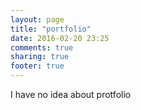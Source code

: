 ```yaml
---
layout: page
title: "portfolio"
date: 2016-02-20 23:25
comments: true
sharing: true
footer: true
---
```


I have no idea about protfolio